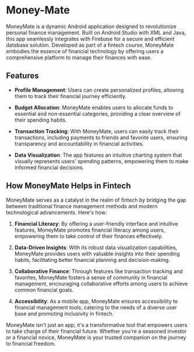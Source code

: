# Money-Mate
 
MoneyMate is a dynamic Android application designed to revolutionize personal finance management. Built on Android Studio with XML and Java, this app seamlessly integrates with Firebase for a secure and efficient database solution. Developed as part of a fintech course, MoneyMate embodies the essence of financial technology by offering users a comprehensive platform to manage their finances with ease.

## Features

- **Profile Management**: Users can create personalized profiles, allowing them to track their financial journey efficiently.

- **Budget Allocation**: MoneyMate enables users to allocate funds to essential and non-essential categories, providing a clear overview of their spending habits.

- **Transaction Tracking**: With MoneyMate, users can easily track their transactions, including payments to friends and favorite users, ensuring transparency and accountability in financial activities.

- **Data Visualization**: The app features an intuitive charting system that visually represents users' spending patterns, empowering them to make informed financial decisions.

## How MoneyMate Helps in Fintech

MoneyMate serves as a catalyst in the realm of fintech by bridging the gap between traditional finance management methods and modern technological advancements. Here's how:

1. **Financial Literacy**: By offering a user-friendly interface and intuitive features, MoneyMate promotes financial literacy among users, empowering them to take control of their finances effectively.

2. **Data-Driven Insights**: With its robust data visualization capabilities, MoneyMate provides users with valuable insights into their spending habits, facilitating better financial planning and decision-making.

3. **Collaborative Finance**: Through features like transaction tracking and favorites, MoneyMate fosters a sense of community in financial management, encouraging collaborative efforts among users to achieve common financial goals.

4. **Accessibility**: As a mobile app, MoneyMate ensures accessibility to financial management tools, catering to the needs of a diverse user base and promoting inclusivity in fintech.

MoneyMate isn't just an app; it's a transformative tool that empowers users to take charge of their financial future. Whether you're a seasoned investor or a financial novice, MoneyMate is your trusted companion on the journey to financial freedom.
